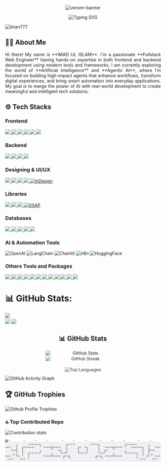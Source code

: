 <!-- Banner -->
<p align="center">
  <img src="https://capsule-render.vercel.app/api?type=venom&height=150&text=I'm%20IMAD%20UL%20ISLAM&fontSize=80&color=0:000000,60:1a2121&animation=fadeIn&stroke=ffc20d" alt="venom-banner" />
</p>

<!-- Developer Titles -->
<p align="center">
<img src="https://readme-typing-svg.demolab.com?font=Roboto&weight=500&size=40&pause=1000&color=ffc20d&center=true&vCenter=true&width=600&lines=Fullstack+Web+Developer;PYTHON+Developer;Exploring+AI+and+Agentic+AI;Building+Future-ready+Solutions" alt="Typing SVG" />
</p>

<!-- Profile views -->
<p align="left"> <img src="https://komarev.com/ghpvc/?username=khan777&label=Profile%20views&color=0e75b6&style=flat" alt="khan777" /> </p>

<!-- About -->
## 👨‍💻 About Me
<p align="justify">
Hi there! My name is **IMAD UL ISLAM**. I'm a passionate **Fullstack Web Engineer** having hands-on expertise in both frontend and backend development using modern tools and frameworks.
I am currently exploring the world of **Artificial Intelligence** and **Agentic AI**, where I’m focused on building high-impact agents that enhance workflows, transform digital experiences, and bring smart automation into everyday applications.
My goal is to merge the power of AI with real-world development to create meaningful and intelligent tech solutions. </p>

<!-- Tech Icons -->
## ⚙️ Tech Stacks

<!-- Frontend -->
### Frontend
<p align="left"> 
<a href="https://skillicons.dev">
<img src="https://skillicons.dev/icons?i=html"/>
</a> 
<a href="https://skillicons.dev">
<img src="https://skillicons.dev/icons?i=css"/>
</a> 
<a href="https://skillicons.dev">
<img src="https://skillicons.dev/icons?i=js"/>
</a> 
<a href="https://skillicons.dev">
<img src="https://skillicons.dev/icons?i=ts"/>
</a> 
<a href="https://skillicons.dev">
<img src="https://skillicons.dev/icons?i=react"/>
</a> 
<a href="https://skillicons.dev">
<img src="https://skillicons.dev/icons?i=next"/>
</a> 
</p>

<!-- Backend -->
### Backend
<p align="left"> 
<a href="https://skillicons.dev">
<img src="https://skillicons.dev/icons?i=nodejs"/>
</a> 
<a href="https://skillicons.dev">
<img src="https://skillicons.dev/icons?i=express"/>
</a> 
<a href="https://skillicons.dev">
<img src="https://skillicons.dev/icons?i=py"/>
</a> 
<a href="https://skillicons.dev">
<img src="https://skillicons.dev/icons?i=django"/>
</a> 
</p>

<!-- Designing Tools -->
### Designing & UI/UX
<p align="left"> 
<a href="https://skillicons.dev">
<img src="https://skillicons.dev/icons?i=figma"/>
</a> 
<a href="https://skillicons.dev">
<img src="https://skillicons.dev/icons?i=ai"/>
</a> 
<a href="https://skillicons.dev">
<img src="https://skillicons.dev/icons?i=ps"/>
</a> 
<a href="https://skillicons.dev">
<img src="https://skillicons.dev/icons?i=xd"/>
</a> 
<a href="https://www.adobe.com/products/indesign.html" target="_blank" rel="noreferrer">
<img src="https://upload.wikimedia.org/wikipedia/commons/4/48/Adobe_InDesign_CC_icon.svg" alt="InDesign" width="49" height="48"/>
</a> 
</p>

<!-- Libraries -->
### Libraries
<p align="left"> 
<a href="https://skillicons.dev">
<img src="https://skillicons.dev/icons?i=bootstrap"/>
</a>
<a href="https://skillicons.dev">
<img src="https://skillicons.dev/icons?i=tailwind"/>
</a>
<a href="https://skillicons.dev">
<img src="https://skillicons.dev/icons?i=threejs"/>
</a>
  <a href="https://greensock.com/gsap/" title="GSAP"><img src="https://github.com/get-icon/geticon/raw/master/icons/gsap.svg" alt="GSAP" width="55px" height="50px"></a>
</p>

<!-- Databases -->
### Databases
<p align="left"> 
<a href="https://skillicons.dev">
<img src="https://skillicons.dev/icons?i=mysql"/>
</a> 
<a href="https://skillicons.dev">
<img src="https://skillicons.dev/icons?i=postgres"/>
</a> 
<a href="https://skillicons.dev">
<img src="https://skillicons.dev/icons?i=mongodb"/>
</a> 
<a href="https://skillicons.dev">
<img src="https://skillicons.dev/icons?i=firebase"/>
</a> 
<a href="https://skillicons.dev">
<img src="https://skillicons.dev/icons?i=supabase"/>
</a> 
</p>

<!-- AI Tools -->
### AI & Automation Tools
![OpenAI](https://img.shields.io/badge/OpenAI-412991?style=for-the-badge&logo=openai&logoColor=white)
![LangChain](https://img.shields.io/badge/LangChain-000000?style=for-the-badge)
![Chainlit](https://img.shields.io/badge/Chainlit-3333FF?style=for-the-badge)
![n8n](https://img.shields.io/badge/n8n-FE6C3B?style=for-the-badge&logo=n8n&logoColor=white)
![HuggingFace](https://img.shields.io/badge/HuggingFace-FFD21F?style=for-the-badge&logo=huggingface&logoColor=black)

<!-- Others Tools -->
### Others Tools and Packages
<p align="left">
<a href="https://skillicons.dev">
<img src="https://skillicons.dev/icons?i=git"/>
</a> 
<a href="https://skillicons.dev">
<img src="https://skillicons.dev/icons?i=github"/>
</a> 
<a href="https://skillicons.dev">
<img src="https://skillicons.dev/icons?i=vscode"/>
</a> 
<a href="https://skillicons.dev">
<img src="https://skillicons.dev/icons?i=vercel"/>
</a> 
<a href="https://skillicons.dev">
<img src="https://skillicons.dev/icons?i=netlify"/>
</a> 
<a href="https://skillicons.dev">
<img src="https://skillicons.dev/icons?i=sass"/>
</a> 
<a href="https://skillicons.dev">
<img src="https://skillicons.dev/icons?i=wordpress"/>
</a> 
<a href="https://skillicons.dev">
<img src="https://skillicons.dev/icons?i=codepen"/>
</a> 
<a href="https://skillicons.dev">
<img src="https://skillicons.dev/icons?i=redux"/>
</a> 
<a href="https://skillicons.dev">
<img src="https://skillicons.dev/icons?i=npm"/>
</a> 
<a href="https://skillicons.dev">
<img src="https://skillicons.dev/icons?i=opencv"/>
</a> 
<a href="https://skillicons.dev">
<img src="https://skillicons.dev/icons?i=pytorch"/>
</a> 
</p>


<!--Other Part-->

# 📊 GitHub Stats:
  
![](https://github-readme-stats.vercel.app/api?username=imad-ul-islam598&theme=dark&hide_border=false&include_all_commits=false&count_private=false)<br/>
![](https://nirzak-streak-stats.vercel.app/?user=imad-ul-islam598&theme=dark&hide_border=false)
![](https://github-readme-stats.vercel.app/api/top-langs/?username=imad-ul-islam598&theme=dark&hide_border=false&include_all_commits=false&count_private=false&layout=compact)


<!-- Edit by GPT -->
<h2 align="center">📊 GitHub Stats</h2>

<div align="center">
  <img src="https://github-readme-stats.vercel.app/api?username=imad-ul-islam598&theme=dark&hide_border=false&include_all_commits=false&count_private=false" alt="GitHub Stats" style="animation: fadeIn 2s ease-in-out; width: 48%; display: inline-block; margin: 0 1%;" />

  <img src="https://nirzak-streak-stats.vercel.app/?user=imad-ul-islam598&theme=dark&hide_border=false" alt="GitHub Streak" style="animation: fadeIn 2.2s ease-in-out; width: 48%; display: inline-block; margin: 0 1%;" />
</div>

<br />

<div align="center">
  <img src="https://github-readme-stats.vercel.app/api/top-langs/?username=imad-ul-islam598&theme=dark&hide_border=false&include_all_commits=false&count_private=false&layout=compact" alt="Top Languages" style="animation: fadeIn 2.4s ease-in-out; width: 60%;" />
</div>

<!-- Optional: Add basic fadeIn animation in Markdown using <style> -->
<style>
@keyframes fadeIn {
  0% { opacity: 0; transform: translateY(20px); }
  100% { opacity: 1; transform: translateY(0); }
}
</style>



![GitHub Activity Graph](https://github-readme-activity-graph.vercel.app/graph?username=imad-ul-islam598&theme=radical&hide_border=false)




## 🏆 GitHub Trophies
![Github Profile Trophies](https://github-profile-trophy.vercel.app/?username=imad-ul-islam598&theme=radical&no-frame=false&no-bg=true&margin-w=4)

### 🔝 Top Contributed Repo
![Contribution stats](https://github-contributor-stats.vercel.app/api?username=imad-ul-islam598&limit=5&theme=dark&combine_all_yearly_contributions=true)

<!-- Pc man Game Repo View -->
<div align="center">
<picture>
  <source media="(prefers-color-scheme: dark)" srcset="https://raw.githubusercontent.com/ausafulislam/ausafulislam/output/pacman-contribution-graph-dark.svg">
  <source media="(prefers-color-scheme: light)" srcset="https://raw.githubusercontent.com/ausafulislam/ausafulislam/output/pacman-contribution-graph.svg">
  <img alt="pacman contribution graph" src="https://raw.githubusercontent.com/ausafulislam/ausafulislam/output/pacman-contribution-graph.svg">
</picture>
</div>

